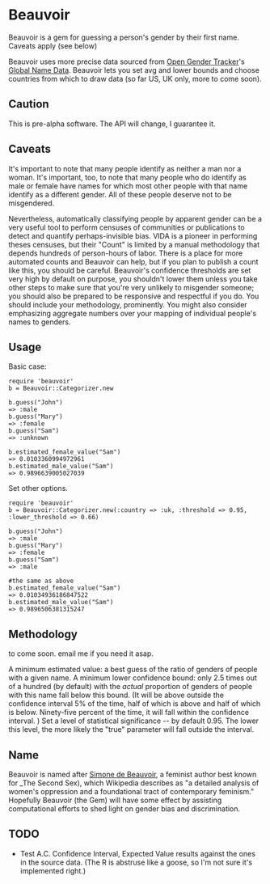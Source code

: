 Beauvoir
========

Beauvoir is a gem for guessing a person's gender by their first name. Caveats apply (see below)

Beauvoir uses more precise data sourced from [Open Gender Tracker](http://opengendertracking.org/)'s [Global Name Data](https://github.com/OpenGenderTracking/globalnamedata). Beauvoir lets you set avg and lower bounds and choose countries from which to draw data (so far US, UK only, more to come soon).

Caution
-------
This is pre-alpha software. The API will change, I guarantee it.

Caveats
-------

It's important to note that many people identify as neither a man nor a woman. It's important, too, to note that many people who do identify as male or female have names for which most other people with that name identify as a different gender. All of these people deserve not to be misgendered.

Nevertheless, automatically classifying people by apparent gender can be a very useful tool to perform censuses of communities or publications to detect and quantify perhaps-invisible bias. VIDA is a pioneer in performing theses censuses, but their "Count" is limited by a manual methodology that depends hundreds of person-hours of labor. There is a place for more automated counts and Beauvoir can help, but if you plan to publish a count like this, you should be careful. Beauvoir's confidence thresholds are set very high by default on purpose, you shouldn't lower them unless you take other steps to make sure that you're very unlikely to misgender someone; you should also be prepared to be responsive and respectful if you do. You should include your methodology, prominently. You might also consider emphasizing aggregate numbers over your mapping of individual people's names to genders.

Usage
-----

Basic case:
````
require 'beauvoir'
b = Beauvoir::Categorizer.new

b.guess("John")
=> :male
b.guess("Mary")
=> :female
b.guess("Sam")
=> :unknown

b.estimated_female_value("Sam")
=> 0.0103360994972961
b.estimated_male_value("Sam")
=> 0.9896639005027039
````

Set other options.
````
require 'beauvoir'
b = Beauvoir::Categorizer.new(:country => :uk, :threshold => 0.95, :lower_threshold => 0.66)

b.guess("John")
=> :male
b.guess("Mary")
=> :female
b.guess("Sam")
=> :male

#the same as above
b.estimated_female_value("Sam")
=> 0.01034936186847522
b.estimated_male_value("Sam")
=> 0.9896506381315247
````

Methodology
-----------
to come soon. email me if you need it asap.

A minimum estimated value: a best guess of the ratio of genders of people with a given name.
A minimum lower confidence bound: only 2.5 times out of a hundred (by default) with the _actual_ proportion of genders of people with this name fall below this bound. (It will be above outside the confidence interval 5% of the time, half of which is above and half of which is below. Ninety-five percent of the time, it will fall within the confidence interval. )
Set a level of statistical significance -- by default 0.95. The lower this level, the more likely the "true" parameter will fall outside the interval.

Name
----
Beauvoir is named after [Simone de Beauvoir](http://en.wikipedia.org/wiki/Simone_de_Beauvoir), a feminist author best known for _The Second Sex), which Wikipedia describes as "a detailed analysis of women's oppression and a foundational tract of contemporary feminism." Hopefully Beauvoir (the Gem) will have some effect by assisting computational efforts to shed light on gender bias and discrimination.

TODO
----
- Test A.C. Confidence Interval, Expected Value results against the ones in the source data. (The R is abstruse like a goose, so I'm not sure it's implemented right.)

